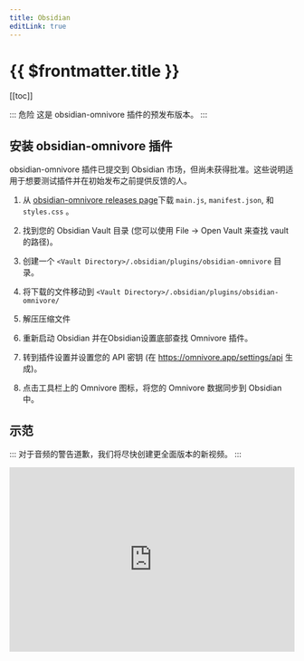 ```yaml
---
title: Obsidian
editLink: true
---
```


# {{ $frontmatter.title }}

[[toc]]

::: 危险 这是 obsidian-omnivore 插件的预发布版本。
:::

## 安装 obsidian-omnivore 插件

obsidian-omnivore 插件已提交到 Obsidian 市场，但尚未获得批准。这些说明适用于想要测试插件并在初始发布之前提供反馈的人。

1. 从 [obsidian-omnivore releases page](https://github.com/omnivore-app/obsidian-omnivore/releases/tag/1.0.0)下载 `main.js`, `manifest.json`, 和 `styles.css` 。

2. 找到您的 Obsidian Vault 目录 (您可以使用 File -> Open Vault 来查找 vault 的路径)。

3. 创建一个 `<Vault Directory>/.obsidian/plugins/obsidian-omnivore` 目录。

4. 将下载的文件移动到 `<Vault Directory>/.obsidian/plugins/obsidian-omnivore/`

5. 解压压缩文件

6. 重新启动 Obsidian 并在Obsidian设置底部查找 Omnivore 插件。

7. 转到插件设置并设置您的 API 密钥 (在 <https://omnivore.app/settings/api> 生成)。

8. 点击工具栏上的 Omnivore 图标，将您的 Omnivore 数据同步到 Obsidian 中。

## 示范

::: 对于音频的警告道歉，我们将尽快创建更全面版本的新视频。
:::

<div style="position: relative; padding-bottom: 64.5933014354067%; height: 0;"><iframe src="https://www.loom.com/embed/013185f0b1454700a88cd4e8e55add55" frameborder="0" webkitallowfullscreen mozallowfullscreen allowfullscreen style="position: absolute; top: 0; left: 0; width: 100%; height: 100%;"></iframe></div>
